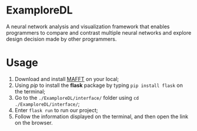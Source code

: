 # ExamploreDL
A neural network analysis and visualization framework that enables programmers to compare and contrast multiple neural networks and explore design decision made by other programmers.

# Usage
1. Download and install [MAFFT](https://mafft.cbrc.jp/alignment/software/) on your local;
2. Using *pip* to install the **flask** package by typing `pip install flask` on the terminal;
3. Go to the `./ExamploreDL/interface/` folder using `cd ./ExamploreDL/interface/`;
4. Enter `flask run` to run our project;
5. Follow the information displayed on the terminal, and then open the link on the browser.
